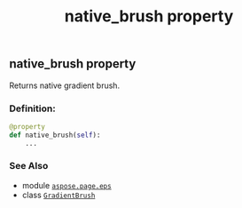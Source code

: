 ﻿---
title: native_brush property
second_title: Aspose.Page for Python via .NET API References
description: 
type: docs
weight: 40
url: /python-net/aspose.page.eps/gradientbrush/native_brush/
is_root: false
---

## native_brush property


Returns native gradient brush.
### Definition:
```python
@property
def native_brush(self):
    ...
```

### See Also
* module [`aspose.page.eps`](../../)
* class [`GradientBrush`](/page/python-net/aspose.page.eps/gradientbrush)
